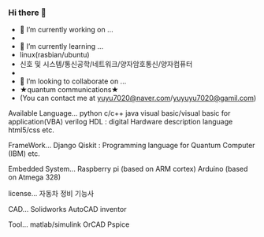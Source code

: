 ### Hi there 👋

- 🔭 I’m currently working on ... 
- 
- 🌱 I’m currently learning ... 
- linux(rasbian/ubuntu)
- 신호 및 시스템/통신공학/네트워크/양자암호통신/양자컴퓨터
- 
- 👯 I’m looking to collaborate on ... 
- ★quantum communications★
- (You can contact me at yuyu7020@naver.com/yuyuyu7020@gamil.com)


Available Language... 
python
c/c++
java
visual basic/visual basic for application(VBA)
verilog HDL : digital Hardware description language
html5/css
etc.

FrameWork...
Django
Qiskit : Programming language for Quantum Computer (IBM)
etc.

Embedded System...
Raspberry pi (based on ARM cortex)
Arduino (based on Atmega 328)

license...
자동차 정비 기능사

CAD...
Solidworks
AutoCAD
inventor

Tool...
matlab/simulink
OrCAD
Pspice
